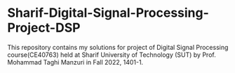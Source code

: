 # Sharif-Digital-Signal-Processing-Project-DSP
This repository contains my solutions for project of Digital Signal Processing course(CE40763) held at Sharif University of Technology (SUT) by Prof. Mohammad Taghi Manzuri in Fall 2022, 1401-1.
